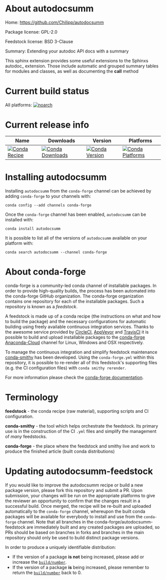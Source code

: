 About autodocsumm
=================

Home: https://github.com/Chilipp/autodocsumm

Package license: GPL-2.0

Feedstock license: BSD 3-Clause

Summary: Extending your autodoc API docs with a summary

This sphinx extension provides some useful extensions to the Sphinxs
autodoc_ extension. Those include automatic and grouped summary tables for
modules and classes, as well as documenting the __call__ method


Current build status
====================

All platforms:
[![noarch](https://img.shields.io/circleci/project/github/conda-forge/autodocsumm-feedstock/master.svg?label=noarch)](https://circleci.com/gh/conda-forge/autodocsumm-feedstock)

Current release info
====================

| Name | Downloads | Version | Platforms |
| --- | --- | --- | --- |
| [![Conda Recipe](https://img.shields.io/badge/recipe-autodocsumm-green.svg)](https://anaconda.org/conda-forge/autodocsumm) | [![Conda Downloads](https://img.shields.io/conda/dn/conda-forge/autodocsumm.svg)](https://anaconda.org/conda-forge/autodocsumm) | [![Conda Version](https://img.shields.io/conda/vn/conda-forge/autodocsumm.svg)](https://anaconda.org/conda-forge/autodocsumm) | [![Conda Platforms](https://img.shields.io/conda/pn/conda-forge/autodocsumm.svg)](https://anaconda.org/conda-forge/autodocsumm) |

Installing autodocsumm
======================

Installing `autodocsumm` from the `conda-forge` channel can be achieved by adding `conda-forge` to your channels with:

```
conda config --add channels conda-forge
```

Once the `conda-forge` channel has been enabled, `autodocsumm` can be installed with:

```
conda install autodocsumm
```

It is possible to list all of the versions of `autodocsumm` available on your platform with:

```
conda search autodocsumm --channel conda-forge
```


About conda-forge
=================

conda-forge is a community-led conda channel of installable packages.
In order to provide high-quality builds, the process has been automated into the
conda-forge GitHub organization. The conda-forge organization contains one repository
for each of the installable packages. Such a repository is known as a *feedstock*.

A feedstock is made up of a conda recipe (the instructions on what and how to build
the package) and the necessary configurations for automatic building using freely
available continuous integration services. Thanks to the awesome service provided by
[CircleCI](https://circleci.com/), [AppVeyor](https://www.appveyor.com/)
and [TravisCI](https://travis-ci.org/) it is possible to build and upload installable
packages to the [conda-forge](https://anaconda.org/conda-forge)
[Anaconda-Cloud](https://anaconda.org/) channel for Linux, Windows and OSX respectively.

To manage the continuous integration and simplify feedstock maintenance
[conda-smithy](https://github.com/conda-forge/conda-smithy) has been developed.
Using the ``conda-forge.yml`` within this repository, it is possible to re-render all of
this feedstock's supporting files (e.g. the CI configuration files) with ``conda smithy rerender``.

For more information please check the [conda-forge documentation](https://conda-forge.org/docs/).

Terminology
===========

**feedstock** - the conda recipe (raw material), supporting scripts and CI configuration.

**conda-smithy** - the tool which helps orchestrate the feedstock.
                   Its primary use is in the construction of the CI ``.yml`` files
                   and simplify the management of *many* feedstocks.

**conda-forge** - the place where the feedstock and smithy live and work to
                  produce the finished article (built conda distributions)


Updating autodocsumm-feedstock
==============================

If you would like to improve the autodocsumm recipe or build a new
package version, please fork this repository and submit a PR. Upon submission,
your changes will be run on the appropriate platforms to give the reviewer an
opportunity to confirm that the changes result in a successful build. Once
merged, the recipe will be re-built and uploaded automatically to the
`conda-forge` channel, whereupon the built conda packages will be available for
everybody to install and use from the `conda-forge` channel.
Note that all branches in the conda-forge/autodocsumm-feedstock are
immediately built and any created packages are uploaded, so PRs should be based
on branches in forks and branches in the main repository should only be used to
build distinct package versions.

In order to produce a uniquely identifiable distribution:
 * If the version of a package **is not** being increased, please add or increase
   the [``build/number``](https://conda.io/docs/user-guide/tasks/build-packages/define-metadata.html#build-number-and-string).
 * If the version of a package **is** being increased, please remember to return
   the [``build/number``](https://conda.io/docs/user-guide/tasks/build-packages/define-metadata.html#build-number-and-string)
   back to 0.

